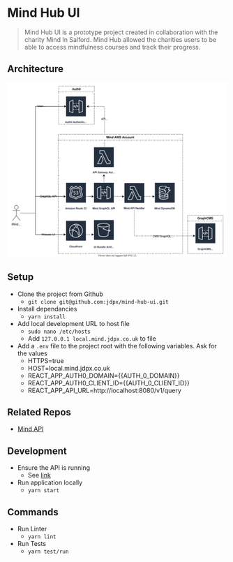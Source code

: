 # Mind Hub UI

> Mind Hub UI is a prototype project created in collaboration with the charity Mind In Salford. Mind Hub allowed the charities users to be able to access mindfulness courses and track their progress.

## Architecture

![architecture](./docs/architecture/mind-api.svg)

## Setup

- Clone the project from Github
  - `git clone git@github.com:jdpx/mind-hub-ui.git`
- Install dependancies
  - `yarn install`
- Add local development URL to host file
  - `sudo nano /etc/hosts`
  - Add `127.0.0.1 local.mind.jdpx.co.uk` to file
- Add a `.env` file to the project root with the following variables. Ask for the values
  - HTTPS=true
  - HOST=local.mind.jdpx.co.uk
  - REACT_APP_AUTH0_DOMAIN={{AUTH_0_DOMAIN}}
  - REACT_APP_AUTH0_CLIENT_ID={{AUTH_0_CLIENT_ID}}
  - REACT_APP_API_URL=http://localhost:8080/v1/query

## Related Repos

- [Mind API](https://github.com/jdpx/mind-hub-api)

## Development

- Ensure the API is running
  - See [link](https://github.com/jdpx/mind-hub-api)
- Run application locally
  - `yarn start`

## Commands

- Run Linter
  - `yarn lint`
- Run Tests
  - `yarn test/run`
  